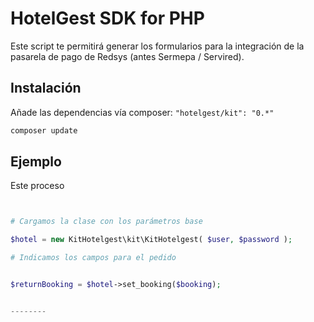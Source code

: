 HotelGest SDK for PHP
=====

Este script te permitirá generar los formularios para la integración de la pasarela de pago de Redsys (antes Sermepa / Servired).

## Instalación

Añade las dependencias vía composer: `"hotelgest/kit": "0.*"`

```bash
composer update
```

## Ejemplo 

Este proceso 

```php


# Cargamos la clase con los parámetros base

$hotel = new KitHotelgest\kit\KitHotelgest( $user, $password );

# Indicamos los campos para el pedido


$returnBooking = $hotel->set_booking($booking);


--------


